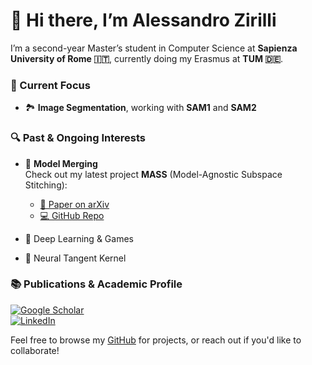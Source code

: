
<!--
**alexzilligmm/alexzilligmm** is a ✨ _special_ ✨ repository because its `README.md` (this file) appears on your GitHub profile.

Here are some ideas to get you started:

- 🔭 I’m currently working on ...
- 🌱 I’m currently learning ...
- 👯 I’m looking to collaborate on ...
- 🤔 I’m looking for help with ...
- 💬 Ask me about ...
- 📫 How to reach me: ...
- 😄 Pronouns: ...
- ⚡ Fun fact: ...
-->

# 👋 Hi there, I’m Alessandro Zirilli

I’m a second-year Master’s student in Computer Science at **Sapienza University of Rome 🇮🇹**, currently doing my Erasmus at **TUM 🇩🇪**.


### 🔬 Current Focus
- 🏞️ **Image Segmentation**, working with **SAM1** and **SAM2**


### 🔍 Past & Ongoing Interests
- 🧬 **Model Merging**  
  Check out my latest project **MASS** (Model-Agnostic Subspace Stitching):  
  - [📄 Paper on arXiv](https://arxiv.org/abs/2504.05342)  
  - [💻 GitHub Repo](https://github.com/crisostomi/mass)

- 🎲 Deep Learning & Games  
- 🧮 Neural Tangent Kernel


### 📚 Publications & Academic Profile  
[![Google Scholar](https://img.shields.io/badge/Google%20Scholar-Profile-blue?logo=googlescholar)](https://scholar.google.com/citations?user=Y2_3IKgAAAAJ&hl=it)  
[![LinkedIn](https://img.shields.io/badge/LinkedIn-Profile-blue?logo=linkedin)](https://www.linkedin.com/in/alessandro-zirilli)


Feel free to browse my [GitHub](https://github.com/) for projects, or reach out if you'd like to collaborate!

